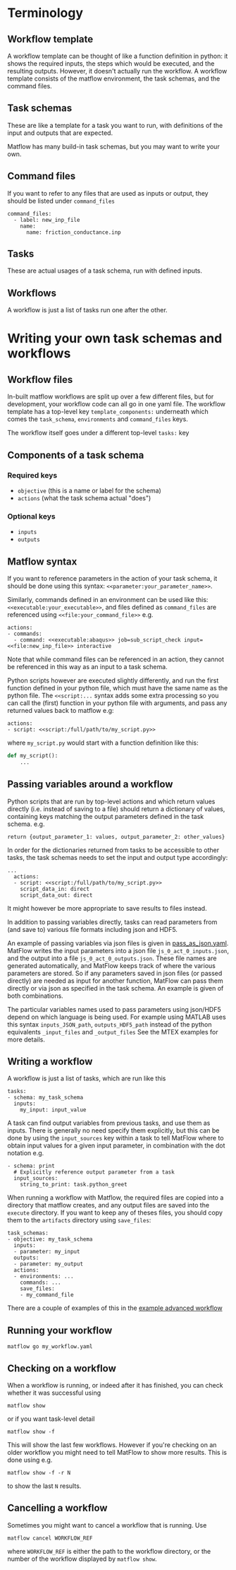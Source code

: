 # Terminology
## Workflow template
A workflow template can be thought of like a function definition
in python: it shows the required inputs,
the steps which would be executed, and the resulting outputs.
However, it doesn't actually run the workflow.
A workflow template consists of the matflow environment,
the task schemas, and the command files.

## Task schemas
These are like a template for a task you want to run,
with definitions of the input and outputs that are expected.

Matflow has many build-in task schemas, but you may want to
write your own.

## Command files
If you want to refer to any files that are used as inputs or output,
they should be listed under `command_files`

```
command_files:
  - label: new_inp_file
    name:
      name: friction_conductance.inp
```
## Tasks
These are actual usages of a task schema, run with defined inputs.

## Workflows
A workflow is just a list of tasks run one after the other.

# Writing your own task schemas and workflows
## Workflow files
In-built matflow workflows are split up over a few different files,
but for development, your workflow code can all go in one yaml file.
The workflow template has a top-level key `template_components:`
underneath which comes the `task_schema`, `environments` and `command_files` keys.

The workflow itself goes under a different top-level `tasks:` key

## Components of a task schema
### Required keys
- `objective` (this is a name or label for the schema)
- `actions` (what the task schema actual "does")

### Optional keys
- `inputs`
- `outputs`

## Matflow syntax
If you want to reference parameters in the action of your task schema,
it should be done using this syntax:
`<<parameter:your_parameter_name>>`.

Similarly, commands defined in an environment can be used like this:
`<<executable:your_executable>>`, and files defined as `command_files`
are referenced using `<<file:your_command_file>>` e.g.
```
actions:
- commands:
  - command: <<executable:abaqus>> job=sub_script_check input=<<file:new_inp_file>> interactive
```

Note that while command files can be referenced in an action, they cannot be referenced in this way as an input to a task schema.

Python scripts however are executed slightly differently, and run the first
function defined in your python file, which must have the same name as the python file.
The `<<script:...` syntax adds some extra processing so you can call the (first)
function in your python file with arguments, and pass any returned values back to matflow e.g:
```
actions:
- script: <<script:/full/path/to/my_script.py>>
```
where `my_script.py` would start with a function definition like this:
```python
def my_script():
    ...
```


## Passing variables around a workflow
Python scripts that are run by top-level actions and which return values directly
(i.e. instead of saving to a file) should return a dictionary of values,
containing keys matching the output parameters defined in the task schema.
e.g.
```
return {output_parameter_1: values, output_parameter_2: other_values}
```

In order for the dictionaries returned from tasks to be accessible to other tasks,
the task schemas needs to set the input and output type accordingly:

```
...
  actions:
  - script: <<script:/full/path/to/my_script.py>>
    script_data_in: direct
    script_data_out: direct
```

It might however be more appropriate to save results to files instead.

In addition to passing variables directly,
tasks can read parameters from (and save to) various file formats including json and HDF5.

An example of passing variables via json files is given in [pass_as_json.yaml](pass_as_json.yaml).
MatFlow writes the input parameters into a json file `js_0_act_0_inputs.json`,
and the output into a file `js_0_act_0_outputs.json`.
These file names are generated automatically,
and MatFlow keeps track of where the various parameters are stored.
So if any parameters saved in json files (or passed directly) are needed as input for another function,
MatFlow can pass them directly or via json as specified in the task schema.
An example is given of both combinations.

The particular variables names used to pass parameters using json/HDF5 depend on
which language is being used.
For example using MATLAB uses this syntax `inputs_JSON_path`, `outputs_HDF5_path`
instead of the python equivalents `_input_files` and `_output_files`
See the MTEX examples for more details.

## Writing a workflow
A workflow is just a list of tasks, which are run like this

```
tasks:
- schema: my_task_schema
  inputs:
    my_input: input_value
```

A task can find output variables from previous tasks, and use them
as inputs. There is generally no need specify them explicitly,
but this can be done by using the `input_sources` key within a task
to tell MatFlow where to obtain input values for a given input parameter,
in combination with the dot notation e.g.

```
- schema: print
  # Explicitly reference output parameter from a task
  input_sources:
    string_to_print: task.python_greet
```

When running a workflow with Matflow, the required files are copied into a directory
that matflow creates, and any output files are saved into the `execute` directory.
If you want to keep any of theses files, you should copy them to the `artifacts`
directory using `save_files`:

```
task_schemas:
- objective: my_task_schema
  inputs:
  - parameter: my_input
  outputs:
  - parameter: my_output
  actions:
  - environments: ...
    commands: ...
    save_files:
    - my_command_file
```
There are a couple of examples of this in the [example advanced workflow](advanced_workflow.yaml)

## Running your workflow
```
matflow go my_workflow.yaml
```

## Checking on a workflow
When a workflow is running, or indeed after it has finished, you can check whether it was successful using

```
matflow show
```

or if you want task-level detail
```
matflow show -f
```

This will show the last few workflows. However if you're checking on an older workflow you might need to
tell MatFlow to show more results. This is done using e.g.

```
matflow show -f -r N
```
to show the last `N` results.

## Cancelling a workflow
Sometimes you might want to cancel a workflow that is running.
Use
```
matflow cancel WORKFLOW_REF
```
where `WORKFLOW_REF` is either the path to the workflow directory, or the number of the workflow
displayed by `matflow show`.

